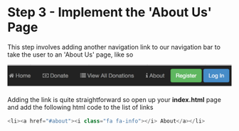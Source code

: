 
# Step 3 - Implement the 'About Us' Page

This step involves adding another navigation link to our navigation bar to take the user to an 'About Us' page, like so

![](../images/navbar.lab1.v2.png)

Adding the link is quite straightforward so open up your **index.html** page and add the following html code to the list of links

```javascript
<li><a href="#about"><i class="fa fa-info"></i> About</a></li>

```

